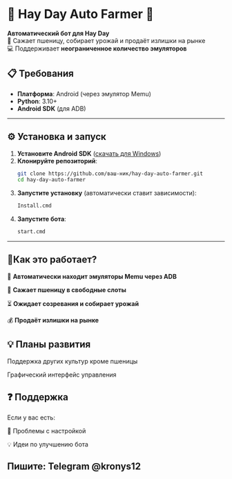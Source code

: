# 🚜 Hay Day Auto Farmer 🤖

**Автоматический бот для Hay Day**  
🌾 Сажает пшеницу, собирает урожай и продаёт излишки на рынке  
💻 Поддерживает **неограниченное количество эмуляторов**  


## 📋 Требования
- **Платформа**: Android (через эмулятор Memu)  
- **Python**: 3.10+  
- **Android SDK** (для ADB)  

---

## ⚙️ Установка и запуск  

1. **Установите Android SDK** ([скачать для Windows](https://developer.android.com/tools/releases/platform-tools?hl=ru))  
2. **Клонируйте репозиторий**:  
   ```bash
   git clone https://github.com/ваш-ник/hay-day-auto-farmer.git
   cd hay-day-auto-farmer
3. **Запустите установку** (автоматически ставит зависимости):
   ```bash
   Install.cmd
5. **Запустите бота**:
   ```bash
   start.cmd
---
## 🔧Как это работает?
📌 **Автоматически находит эмуляторы Memu через ADB**

🌱 **Сажает пшеницу в свободные слоты**

⏳ **Ожидает созревания и собирает урожай**

💰 **Продаёт излишки на рынке**

## 💡 Планы развития

Поддержка других культур кроме пшеницы

Графический интерфейс управления

## ❓ Поддержка
Если у вас есть:

🔧 Проблемы с настройкой

💡 Идеи по улучшению бота

## Пишите: Telegram @kronys12
